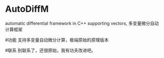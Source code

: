 # AutoDiffM
automatic differential framework in C++ supporting vectors, 多变量微分自动计算框架

#功能
支持多变量自动微分计算，极端原始的原理版本

#联系
别联系了，还很原始，我有功夫改进吧。
